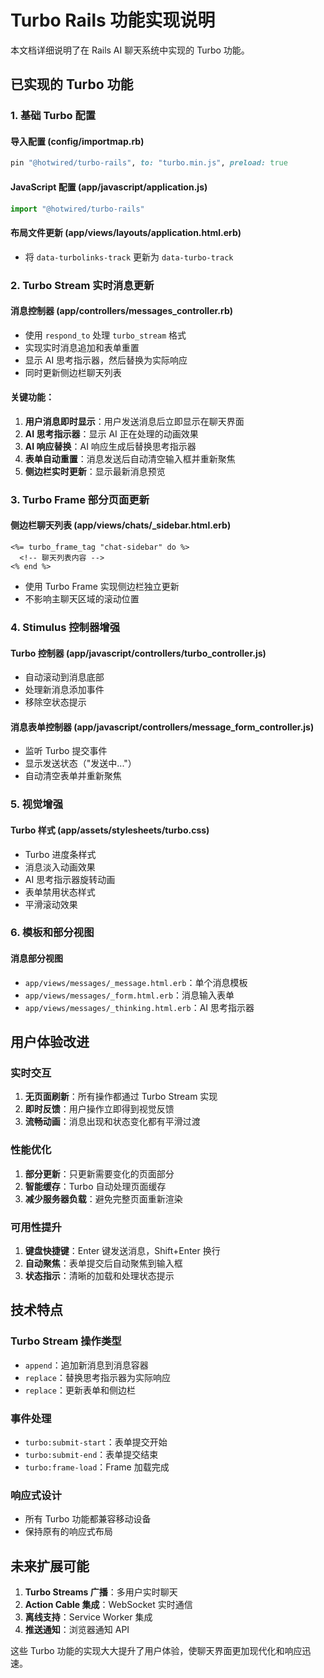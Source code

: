 # Turbo Rails 功能实现说明

本文档详细说明了在 Rails AI 聊天系统中实现的 Turbo 功能。

## 已实现的 Turbo 功能

### 1. 基础 Turbo 配置

#### 导入配置 (config/importmap.rb)
```ruby
pin "@hotwired/turbo-rails", to: "turbo.min.js", preload: true
```

#### JavaScript 配置 (app/javascript/application.js)
```javascript
import "@hotwired/turbo-rails"
```

#### 布局文件更新 (app/views/layouts/application.html.erb)
- 将 `data-turbolinks-track` 更新为 `data-turbo-track`

### 2. Turbo Stream 实时消息更新

#### 消息控制器 (app/controllers/messages_controller.rb)
- 使用 `respond_to` 处理 `turbo_stream` 格式
- 实现实时消息追加和表单重置
- 显示 AI 思考指示器，然后替换为实际响应
- 同时更新侧边栏聊天列表

#### 关键功能：
1. **用户消息即时显示**：用户发送消息后立即显示在聊天界面
2. **AI 思考指示器**：显示 AI 正在处理的动画效果
3. **AI 响应替换**：AI 响应生成后替换思考指示器
4. **表单自动重置**：消息发送后自动清空输入框并重新聚焦
5. **侧边栏实时更新**：显示最新消息预览

### 3. Turbo Frame 部分页面更新

#### 侧边栏聊天列表 (app/views/chats/_sidebar.html.erb)
```erb
<%= turbo_frame_tag "chat-sidebar" do %>
  <!-- 聊天列表内容 -->
<% end %>
```

- 使用 Turbo Frame 实现侧边栏独立更新
- 不影响主聊天区域的滚动位置

### 4. Stimulus 控制器增强

#### Turbo 控制器 (app/javascript/controllers/turbo_controller.js)
- 自动滚动到消息底部
- 处理新消息添加事件
- 移除空状态提示

#### 消息表单控制器 (app/javascript/controllers/message_form_controller.js)
- 监听 Turbo 提交事件
- 显示发送状态（"发送中..."）
- 自动清空表单并重新聚焦

### 5. 视觉增强

#### Turbo 样式 (app/assets/stylesheets/turbo.css)
- Turbo 进度条样式
- 消息淡入动画效果
- AI 思考指示器旋转动画
- 表单禁用状态样式
- 平滑滚动效果

### 6. 模板和部分视图

#### 消息部分视图
- `app/views/messages/_message.html.erb`：单个消息模板
- `app/views/messages/_form.html.erb`：消息输入表单
- `app/views/messages/_thinking.html.erb`：AI 思考指示器

## 用户体验改进

### 实时交互
1. **无页面刷新**：所有操作都通过 Turbo Stream 实现
2. **即时反馈**：用户操作立即得到视觉反馈
3. **流畅动画**：消息出现和状态变化都有平滑过渡

### 性能优化
1. **部分更新**：只更新需要变化的页面部分
2. **智能缓存**：Turbo 自动处理页面缓存
3. **减少服务器负载**：避免完整页面重新渲染

### 可用性提升
1. **键盘快捷键**：Enter 键发送消息，Shift+Enter 换行
2. **自动聚焦**：表单提交后自动聚焦到输入框
3. **状态指示**：清晰的加载和处理状态提示

## 技术特点

### Turbo Stream 操作类型
- `append`：追加新消息到消息容器
- `replace`：替换思考指示器为实际响应
- `replace`：更新表单和侧边栏

### 事件处理
- `turbo:submit-start`：表单提交开始
- `turbo:submit-end`：表单提交结束
- `turbo:frame-load`：Frame 加载完成

### 响应式设计
- 所有 Turbo 功能都兼容移动设备
- 保持原有的响应式布局

## 未来扩展可能

1. **Turbo Streams 广播**：多用户实时聊天
2. **Action Cable 集成**：WebSocket 实时通信
3. **离线支持**：Service Worker 集成
4. **推送通知**：浏览器通知 API

这些 Turbo 功能的实现大大提升了用户体验，使聊天界面更加现代化和响应迅速。
